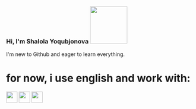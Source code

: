### Hi, I'm Shalola Yoqubjonova <img src="https://media2.giphy.com/media/gM5qFksULw54NMWyry/giphy.gif?cid=ecf05e477mpmm8i6q49kmw9npj8z3ltb95358v6yz7dasvao&ep=v1_stickers_search&rid=giphy.gif&ct=s" width="100px">
I'm new to Github and eager to learn everything.<br>
<h1>for now, i use english and work with:</h1>

<img src="https://cdn.freebiesupply.com/logos/large/2x/css3-logo-png-transparent.png" height="30px">
<img src="https://1000logos.net/wp-content/uploads/2020/09/JavaScript-Logo.png" height="30px">
<img src="[[https://assets.stickpng.com/images/5847f5bdcef1014c0b5e489c.png](https://png.pngtree.com/png-vector/20190411/ourmid/pngtree-html-file-document-icon-png-image_927519.jpg)](https://e7.pngegg.com/pngimages/809/78/png-clipart-computer-icons-html-font-others-text-logo.png)" height="30px">

